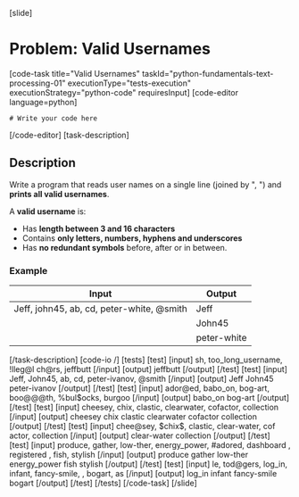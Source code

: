 [slide]
# Problem: Valid Usernames
[code-task title="Valid Usernames" taskId="python-fundamentals-text-processing-01" executionType="tests-execution" executionStrategy="python-code" requiresInput]
[code-editor language=python]
```
# Write your code here
```
[/code-editor]
[task-description]
## Description
Write a program that reads user names on a single line (joined by ", ") and **prints all valid usernames**.

A **valid username** is:
- Has **length between 3 and 16 characters**
- Contains **only letters, numbers, hyphens and underscores**
- Has **no redundant symbols** before, after or in between.

### Example
| **Input** | **Output** |
| --- | --- |
| Jeff, john45, ab, cd, peter-white, @smith | Jeff | 
| | John45 |
| | peter-white |

[/task-description]
[code-io /]
[tests]
[test]
[input]
sh, too_long_username, !lleg@l ch@rs, jeffbutt
[/input]
[output]
jeffbutt
[/output]
[/test]
[test]
[input]
Jeff, John45, ab, cd, peter-ivanov, @smith
[/input]
[output]
Jeff
John45
peter-ivanov
[/output]
[/test]
[test]
[input]
ador@ed, babo_on, bog-art, boo@@@th, %bul$ocks,    burgoo
[/input]
[output]
babo_on
bog-art
[/output]
[/test]
[test]
[input]
cheesey, chix, clastic, clearwater, cofactor, collection
[/input]
[output]
cheesey
chix
clastic
clearwater
cofactor
collection
[/output]
[/test]
[test]
[input]
chee\@sey, \$chix\$,   clastic, clear-water, cof actor, collection
[/input]
[output]
clear-water
collection
[/output]
[/test]
[test]
[input]
produce, gather, low-ther, energy_power, #adored,   dashboard  , registered , fish, stylish
[/input]
[output]
produce
gather
low-ther
energy_power
fish
stylish
[/output]
[/test]
[test]
[input]
le, tod@gers, log_in, infant, fancy-smile,  , bogart, as
[/input]
[output]
log_in
infant
fancy-smile
bogart
[/output]
[/test]
[/tests]
[/code-task]
[/slide]